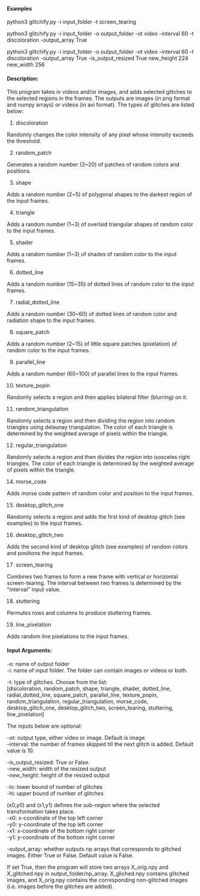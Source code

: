 #### Examples

python3 glitchify.py -i input_folder -t screen_tearing

python3 glitchify.py  -i input_folder -o output_folder -ot video  -interval 60 -t discoloration -output_array True

python3 glitchify.py  -i input_folder -o output_folder -ot video  -interval 60 -t discoloration -output_array True -is_output_resized True new_height 224 new_width 256


#### Description:

This program takes in videos and/or images, and adds selected glitches to the selected regions in the frames. The outputs are images (in png format and numpy arrays) or videos (in avi format). The types of glitches are listed below:

1. discoloration

Randomly changes the color intensity of any pixel whose intensity exceeds the threshold.

2. random_patch

Generates a random number (3~20) of patches of random colors and positions.

3. shape

Adds a random number (2~5) of polygonal shapes to the darkest region of the input frames.

4. triangle

Adds a random number (1~3) of overlaid triangular shapes of random color to the input frames.

5. shader

Adds a random number (1~3) of shades of random color to the input frames.

6. dotted_line

Adds a random number (15~35) of dotted lines of random color to the input frames.

7. radial_dotted_line

Adds a random number (30~60) of dotted lines of random color and radiation shape to the input frames.

8. square_patch

Adds a random number (2~15) of little square patches (pixelation) of random color to the input frames.

9. parallel_line

Adds a random number (60~100) of parallel lines to the input frames.

10. texture_popin

Randomly selects a region and then applies bilateral filter (blurring) on it.

11. random_triangulation

Randomly selects a region and then dividing the region into random triangles using delaunay triangulation. The color of each triangle is determined by the weighted average of pixels within the triangle.

12. regular_triangulation

Randomly selects a region and then divides the region into isosceles right triangles. The color of each triangle is determined by the weighted average of pixels within the triangle.

14. morse_code

Adds morse code pattern of random color and position to the input frames.


15. desktop_glitch_one

Randomly selects a region and adds the first kind of desktop glitch (see examples) to the input frames.


16. desktop_glitch_two

Adds the second kind of desktop glitch (see examples) of random colors and positions the input frames.

17. screen_tearing

Combines two frames to form a new frame with vertical or horizontal screen-tearing. The interval between two frames is determined by the "interval" input value.

18. stuttering

Permutes rows and columns to produce stuttering frames.

19. line_pixelation

Adds random line pixelations to the input frames.


#### Input Arguments:

-o: name of output folder\
-i: name of input folder. The folder can contain images or videos or both.

-t: type of glitches.  Choose from the list: \
[discoloration, random_patch, shape, triangle, shader, dotted_line, radial_dotted_line, square_patch, parallel_line, texture_popin, random_triangulation, regular_triangulation, morse_code, desktop_glitch_one, desktop_glitch_two, screen_tearing, stuttering, line_pixelation]


The inputs below are optional:

-ot: output type, either video or image. Default is image.\
-interval: the number of frames skipped till the next glitch is added. Default value is 10.

-is_output_resized: True or False.\
-new_width: width of the resized output\
-new_height: height of the resized output

-lo: lower bound of number of glitches\
-hi: upper bound of number of glitches

(x0,y0) and (x1,y1) defines the sub-region where the selected transformation takes place.\
-x0: x-coordinate of the top left corner\
-y0: y-coordinate of the top left corner\
-x1: x-coordinate of the bottom right corner\
-y1: y-coordinate of the bottom right corner

-output_array: whether outputs np arrays that corresponds to glitched images. Either True or False. Default value is False. 

If set True, then the program will store two arrays X_orig.npy and X_glitched.npy in output_folder/np_array. X_gliched.npy contains glitched images, and X_orig.npy contains the corresponding non-glitched images (i.e. images before the glitches are added).






